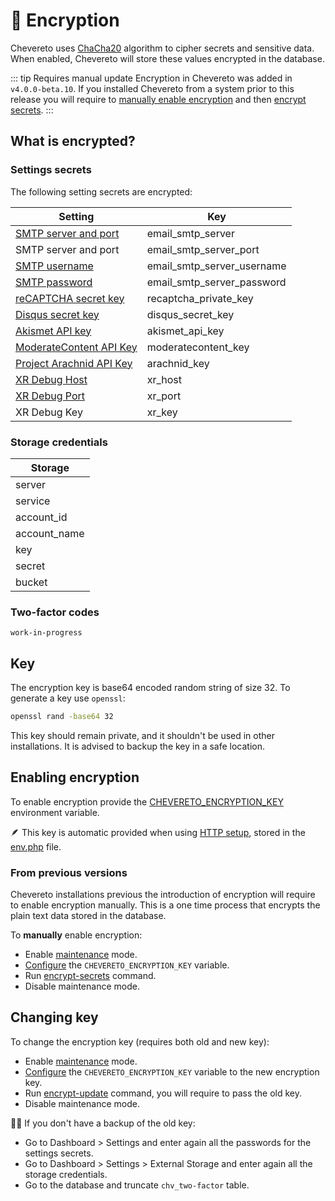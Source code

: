 # 🔑 Encryption

Chevereto uses [ChaCha20](https://datatracker.ietf.org/doc/html/rfc7539) algorithm to cipher secrets and sensitive data. When enabled, Chevereto will store these values encrypted in the database.

::: tip Requires manual update
Encryption in Chevereto was added in `v4.0.0-beta.10`. If you installed Chevereto from a system prior to this release you will require to [manually enable encryption](#enabling-encryption) and then [encrypt secrets](#encrypting-secrets).
:::

## What is encrypted?

### Settings secrets

The following setting secrets are encrypted:

| Setting                                                                                                             | Key                        |
| ------------------------------------------------------------------------------------------------------------------- | -------------------------- |
| [SMTP server and port](https://v4-admin.chevereto.com/settings/email.html#smtp-server-and-port)                     | email_smtp_server          |
| SMTP server and port                                                                                                | email_smtp_server_port     |
| [SMTP username](https://v4-admin.chevereto.com/settings/email.html#smtp-username)                                   | email_smtp_server_username |
| [SMTP password](https://v4-admin.chevereto.com/settings/email.html#smtp-password)                                   | email_smtp_server_password |
| [reCAPTCHA secret key](https://v4-admin.chevereto.com/settings/external-services.html#recaptcha-secret-key)         | recaptcha_private_key      |
| [Disqus secret key](https://v4-admin.chevereto.com/settings/external-services.html#disqus-secret-key)               | disqus_secret_key          |
| [Akismet API key](https://v4-admin.chevereto.com/settings/external-services.html#akismet-api-key)                   | akismet_api_key            |
| [ModerateContent API Key](https://v4-admin.chevereto.com/settings/external-services.html#moderatecontent-api-key)   | moderatecontent_key        |
| [Project Arachnid API Key](https://v4-admin.chevereto.com/settings/external-services.html#project-arachnid-api-key) | arachnid_key               |
| [XR Debug Host](https://v4-admin.chevereto.com/settings/system.html#xr-debug-host)                                  | xr_host                    |
| [XR Debug Port](https://v4-admin.chevereto.com/settings/system.html#xr-debug-port)                                  | xr_port                    |
| XR Debug Key                                                                                                        | xr_key                     |

### Storage credentials

| Storage      |
| ------------ |
| server       |
| service      |
| account_id   |
| account_name |
| key          |
| secret       |
| bucket       |

### Two-factor codes

`work-in-progress`

## Key

The encryption key is base64 encoded random string of size 32. To generate a key use `openssl`:

```sh
openssl rand -base64 32
```

This key should remain private, and it shouldn't be used in other installations. It is advised to backup the key in a safe location.

## Enabling encryption

To enable encryption provide the [CHEVERETO_ENCRYPTION_KEY](../configuration/environment.md#encryption-key) environment variable.

🪶 This key is automatic provided when using [HTTP setup](../installing/installation.md#http-setup), stored in the [env.php](../configuration/env.php.md) file.

### From previous versions

Chevereto installations previous the introduction of encryption will require to enable encryption manually. This is a one time process that encrypts the plain text data stored in the database.

To **manually** enable encryption:

* Enable [maintenance](https://v4-admin.chevereto.com/settings/system.html#maintenance) mode.
* [Configure](../configuration/configuring.md) the `CHEVERETO_ENCRYPTION_KEY` variable.
* Run [encrypt-secrets](cli.md#encrypt-secrets) command.
* Disable maintenance mode.

## Changing key

To change the encryption key (requires both old and new key):

* Enable [maintenance](https://v4-admin.chevereto.com/settings/system.html#maintenance) mode.
* [Configure](../configuration/configuring.md) the `CHEVERETO_ENCRYPTION_KEY` variable to the new encryption key.
* Run [encrypt-update](cli.md#encrypt-update) command, you will require to pass the old key.
* Disable maintenance mode.

🤦‍♂️ If you don't have a backup of the old key:

* Go to Dashboard > Settings and enter again all the passwords for the settings secrets.
* Go to Dashboard > Settings > External Storage and enter again all the storage credentials.
* Go to the database and truncate `chv_two-factor` table.
